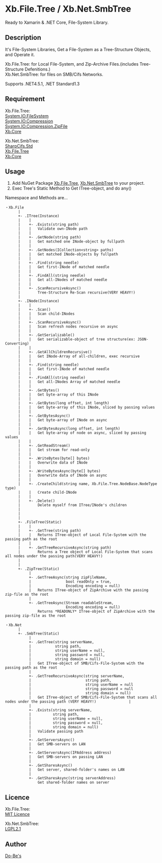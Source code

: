 Xb.File.Tree / Xb.Net.SmbTree
====

Ready to Xamarin & .NET Core, File-System Library.

## Description
It's File-System Libraries, Get a File-System as a Tree-Structure Objects, and Operate it.

Xb.File.Tree: for Local File-System, and Zip-Archive Files.(includes Tree-Structure Defenitions.)  
Xb.Net.SmbTree: for files on SMB/Cifs Networks.

Supports .NET4.5.1, .NET Standard1.3

## Requirement
Xb.File.Tree:  
[System.IO.FileSystem](https://www.nuget.org/packages/System.IO.FileSystem/)  
[System.IO.Compression](https://www.nuget.org/packages/System.IO.Compression/)  
[System.IO.Compression.ZipFile](https://www.nuget.org/packages/System.IO.Compression.ZipFile/)  
[Xb.Core](https://www.nuget.org/packages/Xb.Core/)  

Xb.Net.SmbTree:  
[SharpCifs.Std](https://www.nuget.org/packages/SharpCifs.Std/)  
[Xb.File.Tree](https://www.nuget.org/packages/Xb.File.Tree/)  
[Xb.Core](https://www.nuget.org/packages/Xb.Core/)  

## Usage
1. Add NuGet Package [Xb.File.Tree](https://www.nuget.org/packages/Xb.File.Tree/), [Xb.Net.SmbTree](https://www.nuget.org/packages/Xb.Net.SmbTree/) to your project.
2. Exec Tree's Static Method to Get ITree-object, and do any()

Namespace and Methods are...


    ・Xb.File
          |
          +- .ITree(Instance)
          |    |
          |    +- .Exists(string path)
          |    |   Validate own-INode path
          |    |
          |    +- .GetNode(string path)
          |    |   Get matched one INode-object by fullpath
          |    |
          |    +- .GetNodes(ICollection<string> paths)
          |    |   Get matched INode-objects by fullpath
          |    |
          |    +- .Find(string needle)
          |    |   Get first-INode of matched needle
          |    |
          |    +- .FindAll(string needle)
          |    |   Get all-INodes of matched needle
          |    |
          |    +- .ScanRecursiveAsync()
          |        Tree-Structure Re-Scan recursive(VERY HEAVY!)
          |
          +- .INode(Instance)
          |    |
          |    +- .Scan()
          |    |   Scan child-INodes
          |    |
          |    +- .ScanRecursiveAsync()
          |    |   Scan refresh nodes recursive on async
          |    |
          |    +- .GetSerializable()
          |    |   Get serializable-object of tree structure(ex: JSON-Converting)
          |    |
          |    +- .GetAllChildrenRecursive()
          |    |   Get INode-Array of all-children, exec recursive
          |    |
          |    +- .Find(string needle)
          |    |   Get first-INode of matched needle
          |    |
          |    +- .FindAll(string needle)
          |    |   Get all-INodes Array of matched needle
          |    |
          |    +- .GetBytes()
          |    |   Get byte-array of this INode
          |    |
          |    +- .GetBytes(long offset, int length)
          |    |   Get byte-array of this INode, sliced by passing values
          |    |
          |    +- .GetBytesAsync()
          |    |   Get byte-array of INode on async
          |    |
          |    +- .GetBytesAsync(long offset, int length)
          |    |   Get byte-array of node on async, sliced by passing values
          |    |
          |    +- .GetReadStream()
          |    |   Get stream for read-only
          |    |
          |    +- .WriteBytes(byte[] bytes)
          |    |   Overwrite data of INode
          |    |
          |    +- .WriteBytesAsync(byte[] bytes)
          |    |   Overwrite data of INode on async
          |    |
          |    +- .CreateChild(string name, Xb.File.Tree.NodeBase.NodeType type)
          |    |   Create child-INode
          |    |
          |    +- .Delete()
          |        Delete myself from ITree/INode's children
          |
          |
          |
          +- .FileTree(Static)
          |    |
          |    +- .GetTree(string path)
          |    |   Returns ITree-object of Local File-System with the passing path as the root
          |    |
          |    +- .GetTreeRecursiveAsync(string path)
          |        Returns a Tree object of Local File-System that scans all nodes under the passing path(VERY HEAVY!)
          |
          |
          +- .ZipTree(Static)
               |
               +- .GetTreeAsync(string zipFileName,
               |                bool readOnly = true,
               |                Encoding encoding = null)
               |   Returns ITree-object of ZipArchive with the passing zip-file as the root
               |
               +- .GetTreeAsync(Stream readableStream,
                                Encoding encoding = null)
                   Returns *READONLY* ITree-object of ZipArchive with the passing zip-file as the root

    ・Xb.Net
          |
          +- .SmbTree(Static)
               |
               +- .GetTree(string serverName,
               |           string path,
               |           string userName = null,
               |           string password = null,
               |           string domain = null)
               |   Get ITree-object of SMB/Cifs-File-System with the passing path as the root
               |
               +- .GetTreeRecursiveAsync(string serverName,
               |                         string path,
               |                         string userName = null
               |                         string password = null
               |                         string domain = null)
               |   Get ITree-object of SMB/Cifs-File-System that scans all nodes under the passing path (VERY HEAVY!)               |
               |
               +- .Exists(string serverName,
               |          string path,
               |          string userName = null,
               |          string password = null,
               |          string domain = null)
               |   Validate passing path
               |
               +- .GetServersAsync()
               |   Get SMB-servers on LAN
               |
               +- .GetServersAsync(IPAddress address)
               |   Get SMB-servers on passing LAN
               |
               +- .GetSharesAsync()
               |   Get server, shared-folder's names on LAN
               |
               +- .GetSharesAsync(string serverAddress)
                   Get shared-folder names on server


## Licence
Xb.File.Tree:  
[MIT Licence](https://github.com/ume05rw/Xb.File.Tree/blob/master/Xb.File.Tree.STD1.3/LICENSE)

Xb.Net.SmbTree:  
[LGPL2.1](https://github.com/ume05rw/Xb.File.Tree/blob/master/Xb.Net.SmbTree.STD1.3/LICENSE)
## Author

[Do-Be's](http://dobes.jp)

